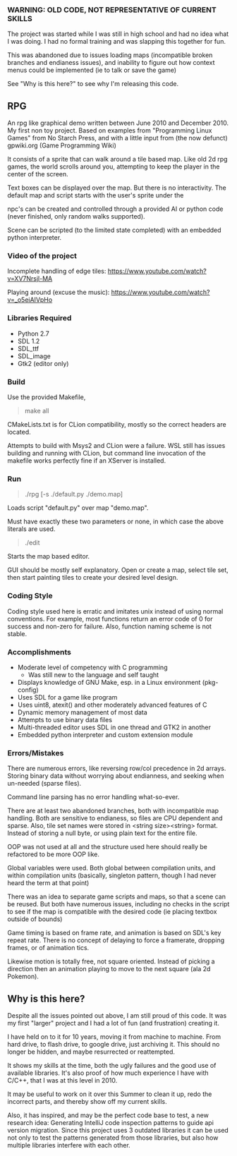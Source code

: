### WARNING: OLD CODE, NOT REPRESENTATIVE OF CURRENT SKILLS

The project was started while I was still in high school and had no idea what I was doing.  I had no formal training and was slapping this together for fun.

This was abandoned due to issues loading maps (incompatible broken branches and endianess issues), and inability to figure out how context menus could be implemented (ie to talk or save the game)

See "Why is this here?" to see why I'm releasing this code. 


## RPG

An rpg like graphical demo written between June 2010 and December 2010.  My first non toy project.  Based on examples from "Programming Linux Games" from No Starch Press, and with a little input from (the now defunct) gpwiki.org (Game Programming Wiki)

It consists of a sprite that can walk around a tile based map. Like old 2d rpg games, the world scrolls around you, attempting to keep the player in the center of the screen.

Text boxes can be displayed over the map.  But there is no interactivity.  The default map and script starts with the user's sprite under the 

npc's can be created and controlled through a provided AI or python code (never finished, only random walks supported).

Scene can be scripted (to the limited state completed) with an embedded python interpreter.

### Video of the project
Incomplete handling of edge tiles: https://www.youtube.com/watch?v=XV7Nrsjl-MA

Playing around (excuse the music): https://www.youtube.com/watch?v=_o5eiAIVpHo

### Libraries Required
* Python 2.7
* SDL 1.2
* SDL_ttf
* SDL_image
* Gtk2 (editor only)

### Build

Use the provided Makefile,

  > make all

CMakeLists.txt is for CLion compatibility, mostly so the correct headers are located.

Attempts to build with Msys2 and CLion were a failure. WSL still has issues building and running with CLion, but command line invocation of the makefile works perfectly fine if an XServer is installed.

### Run

  > ./rpg [-s ./default.py ./demo.map]

Loads script "default.py" over map "demo.map".

Must have exactly these two parameters or none, in which case the above literals are used.

  > ./edit

Starts the map based editor.

GUI should be mostly self explanatory.  Open or create a map, select tile set, then start painting tiles to create your desired level design.


### Coding Style

Coding style used here is erratic and imitates unix instead of using normal conventions.  For example, most functions return an error code of 0 for success and non-zero for failure.  Also, function naming scheme is not stable.

### Accomplishments

* Moderate level of competency with C programming
    * Was still new to the language and self taught
* Displays knowledge of GNU Make, esp. in a Linux environment (pkg-config)
* Uses SDL for a game like program
* Uses uint8, atexit() and other moderately advanced features of C
* Dynamic memory management of most data
* Attempts to use binary data files
* Multi-threaded editor uses SDL in one thread and GTK2 in another
* Embedded python interpreter and custom extension module

### Errors/Mistakes
There are numerous errors, like reversing row/col precedence in 2d arrays.  Storing binary data without worrying about endianness, and seeking when un-needed (sparse files).

Command line parsing has no error handling what-so-ever.

There are at least two abandoned branches, both with incompatible map handling.  Both are sensitive to endianess, so files are CPU dependent and sparse.  Also, tile set names were stored in \<string size\>\<string\> format.  Instead of storing a null byte, or using plain text for the entire file.

OOP was not used at all and the structure used here should really be refactored to be more OOP like.

Global variables were used.  Both global between compilation units, and within compilation units (basically, singleton pattern, though I had never heard the term at that point)

There was an idea to separate game scripts and maps, so that a scene can be reused. But both have numerous issues, including no checks in the script to see if the map is compatible with the desired code (ie placing textbox outside of bounds)

Game timing is based on frame rate, and animation is based on SDL's key repeat rate.  There is no concept of delaying to force a framerate, dropping frames, or of animation tics.

Likewise motion is totally free, not square oriented.  Instead of picking a direction then an animation playing to move to the next square (ala 2d Pokemon).

## Why is this here?

Despite all the issues pointed out above, I am still proud of this code.  It was my first "larger" project and I had a lot of fun (and frustration) creating it.

I have held on to it for 10 years, moving it from machine to machine.  From hard drive, to flash drive, to google drive, just archiving it.  This should no longer be hidden, and maybe resurrected or reattempted.

It shows my skills at the time, both the ugly failures and the good use of available libraries.  It's also proof of how much experience I have with C/C++, that I was at this level in 2010.

It may be useful to work on it over this Summer to clean it up, redo the incorrect parts, and thereby show off my current skills.

Also, it has inspired, and may be the perfect code base to test, a new research idea: Generating IntelliJ code inspection patterns to guide api version migration.  Since this project uses 3 outdated libraries it can be used not only to test the patterns generated from those libraries, but also how multiple libraries interfere with each other.
